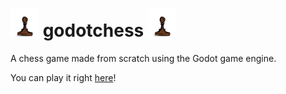 # <img src="icon.png" height="45" alt="Godotchess logo"> godotchess <img src="icon.png" height="45" alt="Godotchess logo">

A chess game made from scratch using the Godot game engine.

You can play it right [here](https://xaviervitor.github.io/godotchess/)!
